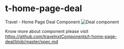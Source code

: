 # t-home-page-deal

Travel - Home Page Deal Component
<img src="https://github.com/travelnxtComponents/t-home-page-deal/blob/master/t-deals.png" alt="Deal component">

Know more about component please visit https://github.com/travelnxtComponents/t-home-page-deal/blob/master/spec.md
